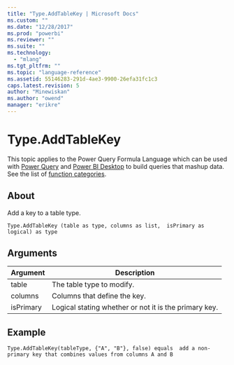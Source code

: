 ```yaml
---
title: "Type.AddTableKey | Microsoft Docs"
ms.custom: ""
ms.date: "12/28/2017"
ms.prod: "powerbi"
ms.reviewer: ""
ms.suite: ""
ms.technology: 
  - "mlang"
ms.tgt_pltfrm: ""
ms.topic: "language-reference"
ms.assetid: 55146283-291d-4ae3-9900-26efa31fc1c3
caps.latest.revision: 5
author: "Minewiskan"
ms.author: "owend"
manager: "erikre"
---
```

# Type.AddTableKey
This topic applies to the Power Query Formula Language which can be used with [Power Query](https://support.office.com/article/Introduction-to-Microsoft-Power-Query-for-Excel-6E92E2F4-2079-4E1F-BAD5-89F6269CD605) and [Power BI Desktop](http://go.microsoft.com/fwlink/p/?LinkId=618607) to build queries that mashup data. See the list of [function categories](https://msdn.microsoft.com/en-us/library/mt211003.aspx).  
  
## About  
Add a key to a table type.  
  
```  
Type.AddTableKey (table as type, columns as list,  isPrimary as logical) as type  
```  
  
## Arguments  
  
|Argument|Description|  
|------------|---------------|  
|table|The table type to modify.|  
|columns|Columns that define the key.|  
|isPrimary|Logical stating whether or not it is the primary key.|  
  
## Example  
  
```  
Type.AddTableKey(tableType, {"A", "B"}, false) equals  add a non-primary key that combines values from columns A and B  
```  
